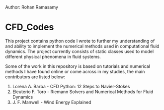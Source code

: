 Author: Rohan Ramasamy

# CFD_Codes
This project contains python code I wrote to further my understanding of and ability to implement the numerical methods used in
computational fluid dynamics. The project currently consists of static classes used to model different physical phenomena in fluid
systems. 

Some of the work in this repository is based on tutorials and numerical methods I have found online or come across in my studies,
the main contributors are listed below:

1. Lorena A. Barba - CFD Python: 12 Steps to Navier-Stokes
2. Eleuterio F. Toro - Riemann Solvers and Numerical Methods for Fluid Dynamics
3. J. F. Manwell - Wind Energy Explained
